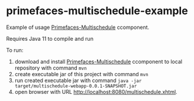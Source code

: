 # primefaces-multischedule-example
Example of usage [Primefaces-Multischedule](https://github.com/bvfalcon/primefaces-multischedule) ccomponent.

Requires Java 11 to compile and run

To run:

1) download and install [Primefaces-Multischedule](https://github.com/bvfalcon/primefaces-multischedule) ccomponent to local repository with command `mvn`
2) create executable jar of this project with command `mvn`
3) run created executable jar with command `java -jar target/multischedule-webapp-0.0.1-SNAPSHOT.jar`
4) open browser with URL <a href="http://localhost:8080/multischedule.xhtml">http://localhost:8080/multischedule.xhtml</a>.
